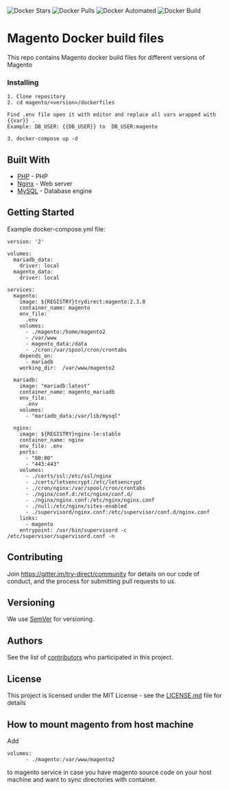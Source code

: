 
![Docker Stars](https://img.shields.io/docker/stars/trydirect/magento.svg)
![Docker Pulls](https://img.shields.io/docker/pulls/trydirect/magento.svg)
![Docker Automated](https://img.shields.io/docker/cloud/automated/trydirect/magento.svg)
![Docker Build](https://img.shields.io/docker/cloud/build/trydirect/magento.svg)

# Magento Docker build files

This repo contains Magento docker build files for different versions of Magento


### Installing

```
1. Clone repository
2. cd magento/<version>/dockerfiles 

Find .env file open it with editor and replace all vars wrapped with {{var}} .  
Example: DB_USER: {{DB_USER}} to  DB_USER:magento

3. docker-compose up -d 
```

## Built With

* [PHP](http://www.php.net) - PHP 
* [Nginx](https://nginx.org/) - Web server
* [MySQL](https://www.mysql.com/) - Database engine

## Getting Started

Example docker-compose.yml file:

```
version: '2'

volumes:
  mariadb_data:
    driver: local
  magento_data:
    driver: local

services:
  magento:
    image: ${REGISTRY}trydirect:magento:2.3.0
    container_name: magento
    env_file:
      .env
    volumes:
      - ./magento:/home/magento2   
      - /var/www
      - magento_data:/data
      - ./cron:/var/spool/cron/crontabs
    depends_on:
      - mariadb
    working_dir:  /var/www/magento2

  mariadb:
    image: "mariadb:latest"
    container_name: magento_mariadb
    env_file:
      .env
    volumes:
      - "mariadb_data:/var/lib/mysql"

  nginx:
    image: ${REGISTRY}nginx-le:stable
    container_name: nginx
    env_file: .env
    ports:
      - "80:80"
      - "443:443"
    volumes:
      - ./certs/ssl:/etc/ssl/nginx
      - ./certs/letsencrypt:/etc/letsencrypt
      - ./cron/nginx:/var/spool/cron/crontabs
      - ./nginx/conf.d:/etc/nginx/conf.d/
      - ./nginx/nginx.conf:/etc/nginx/nginx.conf
      - ./null:/etc/nginx/sites-enabled
      - ./supervisord/nginx.conf:/etc/supervisor/conf.d/nginx.conf
    links:
      - magento
    entrypoint: /usr/bin/supervisord -c /etc/supervisor/supervisord.conf -n

```


## Contributing

Join https://gitter.im/try-direct/community for details on our code of conduct, and the process for submitting pull requests to us.

## Versioning

We use [SemVer](http://semver.org/) for versioning.

## Authors

See the list of [contributors](https://github.com/trydirect/magento/contributors) who participated in this project.

## License

This project is licensed under the MIT License - see the [LICENSE.md](LICENSE.md) file for details


## How to mount magento from host machine

Add 
``` 
volumes:
      - ./magento:/var/www/magento2
```
to magento service in case you have magento source code on your host machine and want to sync directories with container.


